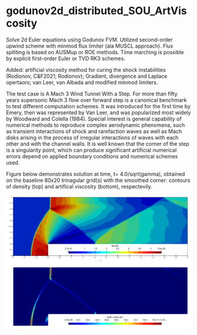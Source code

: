 # godunov2d_distributed_SOU_ArtViscosity
Solve 2d Euler equations using Godunov FVM. Utilized second-order upwind scheme with minmod flux limiter (ala MUSCL approach). 
Flux splliting is based on AUSMup or ROE methods. Time marching is possible by explicit first-order Euler or TVD RK3 schemes.

Added: 
artificial viscosity method for curing the shock instabilities (Rodionov, C&F2021; Rodionov);
Gradient, divergence and Laplace opertaors; 
van Leer, van Albada and modified minmod limiters. 

The test case is A Mach 3 Wind Tunnel With a Step.
For more than fifty years supersonic Mach 3 flow over forward step is a canonical benchmark to test different computation schemes. 
It was introduced for the first time by Emery, then was represented by Van Leer, and was popularized most widely by Woodward and Colella (1984). 
Special interest is general capability of numerical methods to reproduce complex aerodynamic phenomena, 
such as transient interactions of shock and rarefaction waves as well as Mach disks arising in the process of irregular interactions
of waves with each other and with the channel walls. It is well known that the corner of the step is a singularity point, 
which can produce significant artificial numerical errors depend on applied boundary conditions and numerical schemes used.

Figure below demonstrates solution at time, t= 4.0/sqrt(gamma),  obtained on the baseline 80x20 trinagular grid(s) with the smoothed corner:
contours of density (top) and artifical viscosity (bottom),  respectevily. 

![alt text](https://github.com/dimaZloy/godunov2d_distributed_SOU_ArtViscosity/blob/main/results2.png)
